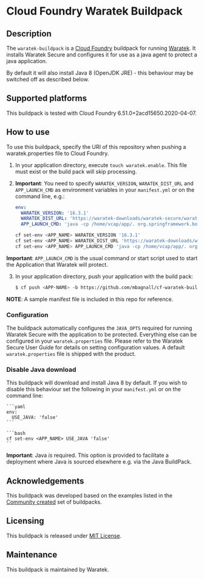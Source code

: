 # Cloud Foundry Waratek Buildpack

## Description
The `waratek-buildpack` is a [Cloud Foundry](https://www.cloudfoundry.org/) buildpack for running [Waratek](https://www.waratek.com/).
It installs Waratek Secure and configures it for use as a java agent to protect a java application.

By default it will also install Java 8 (OpenJDK JRE) - this behaviour may be switched off as described below.

## Supported platforms
This buildpack is tested with Cloud Foundry 6.51.0+2acd15650.2020-04-07.

## How to use
To use this buildpack, specify the URI of this repository when pushing a waratek.properties file to Cloud Foundry.

1. In your application directory, execute ```touch waratek.enable```.  This file must exist or the build pack will skip processing.

2. **Important**: You need to specify `WARATEK_VERSION`, `WARATEK_DIST_URL` and `APP_LAUNCH_CMD` as environment variables in your `manifest.yml` or on the command line, e.g.:

    ```yaml
    env:
      WARATEK_VERSION: '16.3.1'
      WARATEK_DIST_URL: 'https://waratek-downloads/waratek-secure/waratek-secure-16.3.1-b85.zip'
      APP_LAUNCH_CMD: 'java -cp /home/vcap/app/. org.springframework.boot.loader.JarLauncher'
    ```

    ```bash
    cf set-env <APP_NAME> WARATEK_VERSION '16.3.1'
    cf set-env <APP_NAME> WARATEK_DIST_URL 'https://waratek-downloads/waratek-secure/waratek-secure-16.3.1-b85.zip'
    cf set-env <APP_NAME> APP_LAUNCH_CMD 'java -cp /home/vcap/app/. org.springframework.boot.loader.JarLauncher'
    ```
**Important**: `APP_LAUNCH_CMD` is the usual command or start script used to start the Application that Waratek will protect.

3. In your application directory, push your application with the build pack:

    ```bash
    $ cf push <APP-NAME> -b https://github.com/mbagnall/cf-waratek-buildpack.git
    ```

**NOTE**: A sample manifest file is included in this repo for reference.

### Configuration

The buildpack automatically configures the `JAVA_OPTS` required for running Waratek Secure with the application to be protected. Everything else can be configured in your `waratek.properties` file. Please refer to the Waratek Secure User Guide for details on setting configuration values. A default `waratek.properties` file is shipped with the product.

### Disable Java download

This buildpack will download and install Java 8 by default. If you wish to disable this behaviour set the following in your `manifest.yml` or on the command line:

    ```yaml
    env:
      USE_JAVA: 'false'
    ```

    ```bash
    cf set-env <APP_NAME> USE_JAVA 'false'
    ``
**Important**: Java *is* required. This option is provided to facilitate a deployment where Java is sourced elsewhere e.g. via the Java BuildPack.

## Acknowledgements

This buildpack was developed based on the examples listed in the [Community created](https://github.com/cloudfoundry-community/cf-docs-contrib/wiki/Buildpacks#community-created) set of buildpacks.

## Licensing
This buildpack is released under [MIT License](LICENSE).

## Maintenance
This buildpack is maintained by Waratek.
